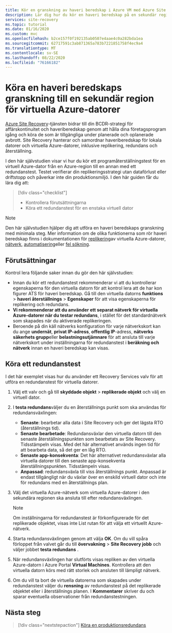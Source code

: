 ```yaml
---
title: Kör en granskning av haveri beredskap i Azure VM med Azure Site Recovery
description: Lär dig hur du kör en haveri beredskap på en sekundär region för virtuella Azure-datorer med hjälp av tjänsten Azure Site Recovery.
services: site-recovery
ms.topic: tutorial
ms.date: 01/16/2020
ms.custom: mvc
ms.openlocfilehash: b2ce157f0f192135ab0507e4aae4c0a282bda1ea
ms.sourcegitcommit: 62717591c3ab871365a783b7221851758f4ec9a4
ms.translationtype: MT
ms.contentlocale: sv-SE
ms.lasthandoff: 08/22/2020
ms.locfileid: "76166182"
---
```

# <a name="run-a-disaster-recovery-drill-to-a-secondary-region-for-azure-vms"></a>Köra en haveri beredskaps granskning till en sekundär region för virtuella Azure-datorer

[Azure Site Recovery](site-recovery-overview.md)-tjänsten bidrar till din BCDR-strategi för affärskontinuitet och haveriberedskap genom att hålla dina företagsprogram igång och köra de som är tillgängliga under planerade och oplanerade avbrott. Site Recovery hanterar och samordnar haveriberedskap för lokala datorer och virtuella Azure-datorer, inklusive replikering, redundans och återställning.

I den här självstudien visar vi hur du kör ett programåterställningstest för en virtuell Azure-dator från en Azure-region till en annan med ett redundanstest. Testet verifierar din replikeringsstrategi utan dataförlust eller driftstopp och påverkar inte din produktionsmiljö. I den här guiden får du lära dig att:

> [!div class="checklist"]
> * Kontrollera förutsättningarna
> * Köra ett redundanstest för en enstaka virtuell dator

> [!NOTE]
> Den här självstudien hjälper dig att utföra en haveri beredskaps granskning med minimala steg. Mer information om de olika funktionerna som rör haveri beredskap finns i dokumentationen för [replikering](azure-to-azure-how-to-enable-replication.md)av virtuella Azure-datorer, [nätverk](azure-to-azure-about-networking.md), [automatisering](azure-to-azure-powershell.md)eller [fel sökning](azure-to-azure-troubleshoot-errors.md).

## <a name="prerequisites"></a>Förutsättningar

Kontrol lera följande saker innan du gör den här självstudien:

- Innan du kör ett redundanstest rekommenderar vi att du kontrollerar egenskaperna för den virtuella datorn för att kontrol lera att de har kon figurer ATS för haveri beredskap. Gå till den virtuella datorns **funktions**  >  **haveri återställnings**  >  **Egenskaper** för att visa egenskaperna för replikering och redundans.
- **Vi rekommenderar att du använder ett separat nätverk för virtuella Azure-datorer när du testar redundans**, i stället för det standardnätverk som skapades när du aktiverade replikeringen.
- Beroende på din käll nätverks konfiguration för varje nätverkskort kan du ange **undernät**, **privat IP-adress**, **offentlig IP**-adress, **nätverks säkerhets grupp**eller **belastningsutjämnare** för att ansluta till varje nätverkskort under inställningarna för redundanstest i **beräkning och nätverk** innan en haveri beredskap kan visas.

## <a name="run-a-test-failover"></a>Köra ett redundanstest

I det här exemplet visas hur du använder ett Recovery Services valv för att utföra en redundanstest för virtuella datorer.

1. Välj ett valv och gå till **skyddade objekt**  >  **replikerade objekt** och välj en virtuell dator.
1. I **testa redundans**väljer du en återställnings punkt som ska användas för redundansväxlingen:
   - **Senaste**: bearbetar alla data i Site Recovery och ger det lägsta RTO (återställnings tid).
   - **Senaste bearbetade**: Redundansväxlar den virtuella datorn till den senaste återställningspunkten som bearbetats av Site Recovery. Tidsstämpeln visas. Med det här alternativet används ingen tid för att bearbeta data, så det ger en låg RTO.
   - **Senaste app-konsekventa**: Det här alternativet redundansväxlar alla virtuella datorer till den senaste app-konsekventa återställningspunkten. Tidsstämpeln visas.
   - **Anpassad**: redundansväxla till viss återställnings punkt. Anpassad är endast tillgängligt när du växlar över en enskild virtuell dator och inte för redundans med en återställnings plan.
1. Välj det virtuella Azure-nätverk som virtuella Azure-datorer i den sekundära regionen ska ansluta till efter redundansväxlingen.

   > [!NOTE]
   > Om inställningarna för redundanstest är förkonfigurerade för det replikerade objektet, visas inte List rutan för att välja ett virtuellt Azure-nätverk.

1. Starta redundansväxlingen genom att välja **OK**. Om du vill spåra förloppet från valvet går du till **övervakning**  >  **Site Recovery jobb** och väljer jobbet **testa redundans** .
1. När redundansväxlingen har slutförts visas repliken av den virtuella Azure-datorn i Azure Portal **Virtual Machines**. Kontrollera att den virtuella datorn körs med rätt storlek och ansluten till lämpligt nätverk.
1. Om du vill ta bort de virtuella datorerna som skapades under redundanstest väljer du **rensning** av redundanstest på det replikerade objektet eller i återställnings planen. I **Kommentarer** skriver du och sparar eventuella observationer från redundanstestningen.

## <a name="next-steps"></a>Nästa steg

> [!div class="nextstepaction"]
> [Köra en produktionsredundans](azure-to-azure-tutorial-failover-failback.md)
